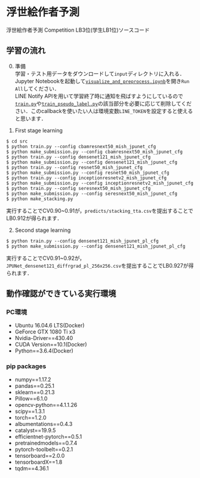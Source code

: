 # 浮世絵作者予測
浮世絵作者予測 Competition LB3位(学生LB1位)ソースコード

## 学習の流れ

0. 準備  
学習・テスト用データをダウンロードして`input`ディレクトリに入れる．Jupyter Notebookを起動して[`visualize_and_preprocess.ipynb`](https://github.com/tattaka/ukiyoe/blob/master/src/visualize_and_preprocess.ipynb)を開き`Run All`してください．  
LINE Notify APIを用いて学習終了時に通知を飛ばすようにしているので[`train.py`](https://github.com/tattaka/ukiyoe/blob/master/src/train.py#L153)や[`train_pseudo_label.py`](https://github.com/tattaka/ukiyoe/blob/master/src/train_pseudo_label.py#L177)の該当部分を必要に応じて削除してください．このcallbackを使いたい人は環境変数`LINE_TOKEN`を設定すると使えると思います．

1. First stage learning
``` shell
$ cd src
$ python train.py --config cbamresnext50_mish_jpunet_cfg
$ python make_submission.py --config cbamresnext50_mish_jpunet_cfg
$ python train.py --config densenet121_mish_jpunet_cfg
$ python make_submission.py --config densenet121_mish_jpunet_cfg
$ python train.py --config resnet50_mish_jpunet_cfg
$ python make_submission.py --config resnet50_mish_jpunet_cfg
$ python train.py --config inceptionresnetv2_mish_jpunet_cfg
$ python make_submission.py --config inceptionresnetv2_mish_jpunet_cfg
$ python train.py --config seresnext50_mish_jpunet_cfg
$ python make_submission.py --config seresnext50_mish_jpunet_cfg
$ python make_stacking.py
```
実行することでCV0.90~0.91が，`predicts/stacking_tta.csv`を提出することでLB0.912が得られます．

2. Second stage learning
``` shell
$ python train.py --config densenet121_mish_jpunet_pl_cfg
$ python make_submission.py --config densenet121_mish_jpunet_pl_cfg
```
実行することでCV0.91~0.92が，`JPUNet_densenet121_diffrgrad_pl_256x256.csv`を提出することでLB0.927が得られます．

## 動作確認ができている実行環境
### PC環境
* Ubuntu 16.04.6 LTS(Docker)
* GeForce GTX 1080 Ti x3
* Nvidia-Driver==430.40
* CUDA Version==10.1(Docker)
* Python==3.6.4(Docker)

### pip packages
* numpy==1.17.2
* pandas==0.25.1
* sklearn==0.21.3
* Pillow==6.1.0
* opencv-python==4.1.1.26
* scipy==1.3.1
* torch==1.2.0
* albumentations==0.4.3
* catalyst==19.9.5
* efficientnet-pytorch==0.5.1
* pretrainedmodels==0.7.4
* pytorch-toolbelt==0.2.1
* tensorboard==2.0.0
* tensorboardX==1.8
* tqdm==4.36.1
